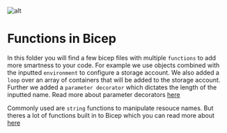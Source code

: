 ![alt](https://docs.microsoft.com/en-us/learn/achievements/bicep/intermediate-bicep.svg)
# Functions in Bicep

In this folder you will find a few bicep files with multiple `functions` to add more smartness to your code. For example we use objects combined with the inputted `environment` to configure a storage account. We also added a `loop` over an array of containers that will be added to the storage account.
Further we added a `parameter decorator` which dictates the length of the inputted name. Read more about parameter decorators [here](https://docs.microsoft.com/en-us/azure/azure-resource-manager/bicep/parameters?WT.mc_id=AZ-MVP-5003437#allowed-values)

Commonly used are `string` functions to manipulate resouce names. But theres a lot of functions built in to Bicep which you can read more about [here](https://docs.microsoft.com/en-us/azure/azure-resource-manager/bicep/bicep-functions?WT.mc_id=AZ-MVP-5003437)
